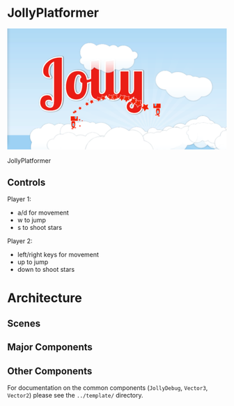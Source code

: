 JollyPlatformer
===============

![JollyPlatformer](./jollyplatformerpreview.png?raw=true)

JollyPlatformer


Controls
--------

Player 1:

 * a/d for movement
 * w to jump
 * s to shoot stars

Player 2:
 * left/right keys for movement
 * up to jump
 * down to shoot stars


# Architecture

## Scenes


## Major Components



## Other Components

For documentation on the common components (`JollyDebug`, `Vector3`, `Vector2`) please see
the `../template/` directory.


